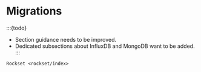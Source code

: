 # Migrations

:::{todo}
- Section guidance needs to be improved.
- Dedicated subsections about InfluxDB and MongoDB want to be added.
:::

```{toctree}
Rockset <rockset/index>
```
